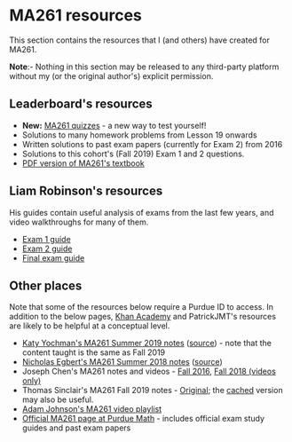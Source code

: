 # MA261 resources

This section contains the resources that I (and others) have created for MA261.

**Note**:- Nothing in this section may be released to any third-party platform without my (or the original author's) explicit permission.

## Leaderboard's resources

* **New:** [MA261 quizzes](https://github.com/Leader-board/Purdue/blob/master/MA261/Exam%20quizzes.md) - a new way to test yourself!
* Solutions to many homework problems from Lesson 19 onwards
* Written solutions to past exam papers (currently for Exam 2) from 2016
* Solutions to this cohort's (Fall 2019) Exam 1 and 2 questions.
* [PDF version of MA261's textbook](https://github.com/Leader-board/Miscellaneous/tree/master/Calculus%20Early%20Transcendentals)

## Liam Robinson's resources

His guides contain useful analysis of exams from the last few years, and video walkthroughs for many of them.

* [Exam 1 guide](https://docs.google.com/spreadsheets/d/1K0lB-BjZ6fIXGrHbMaJUzNp3THW8THsXSe0i5Hkr-90/edit?usp=sharing)
* [Exam 2 guide](https://docs.google.com/spreadsheets/d/1jHjlFyy_XB4RRmuFDVSVhQLYHxHkImhl_qz_QpIZkDI/edit?usp=sharing)
* [Final exam guide](https://docs.google.com/spreadsheets/d/1IWeBIkCsnOdD7zD8d5uIZ5x5Sp0pGeWpZjinrPP7OtQ/edit#gid=0)

## Other places

Note that some of the resources below require a Purdue ID to access.
In addition to the below pages, [Khan Academy](khanacademy.org) and PatrickJMT's resources are likely to be helpful at a conceptual level.

* [Katy Yochman's MA261 Summer 2019 notes](https://purdue0-my.sharepoint.com/:b:/g/personal/dmanoj_purdue_edu/Ed-5Km--ZcNJhiqt9hR7IxMBZJzq6Lk2aoq_c_x8nQ-Tdw?e=pCL5UY) ([source](http://www.math.purdue.edu/~kyochman/MA261.html)) - note that the content taught is the same as Fall 2019
* [Nicholas Egbert's MA261 Summer 2018 notes](https://purdue0-my.sharepoint.com/:b:/g/personal/dmanoj_purdue_edu/EZ2w8mXPBZJJizhNgbxskT8BOmi2mFltjZoowk8C_Yfa5A?e=9MdQc4) ([source](https://www.math.purdue.edu/~egbertn/summer2018))
* Joseph Chen's MA261 notes and videos - [Fall 2016](https://drive.google.com/drive/folders/12uNRdz77PZPTPZlGhLtkS9p_tLTN0P-o), [Fall 2018 (videos only)](https://mediaspace.itap.purdue.edu/channel/Fall-2018-MA-261-Chen/97672591)
* Thomas Sinclair's MA261 Fall 2019 notes - [Original](https://purdue0-my.sharepoint.com/:o:/g/personal/tsincla_purdue_edu/EqVEIXFyUmdLjqK3jDtIargBneZUWi3QdKmvwWHf0Q9xrw?e=26074D); the [cached](https://purdue0-my.sharepoint.com/:b:/g/personal/dmanoj_purdue_edu/EYotqsOnv19CrPbz0P4JHd8BP3N9NApg54hfHE4DhY4Ddw?e=5yw8ao) version may also be useful.
* [Adam Johnson's MA261 video playlist](https://www.youtube.com/watch?v=YEEYpC__Dno&list=PL9tUIeKXhfwiRdSsrtBo9fDBXPFGtMMjA)
* [Official MA261 page at Purdue Math](http://www.math.purdue.edu/academic/courses/coursepage?subject=MA&course=26100) - includes official exam study guides and past exam papers